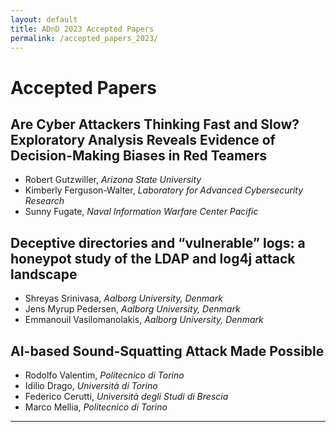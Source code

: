 ```yaml
---
layout: default
title: ADnD 2023 Accepted Papers
permalink: /accepted_papers_2023/
---
```


# Accepted Papers

## Are Cyber Attackers Thinking Fast and Slow? Exploratory Analysis Reveals Evidence of Decision-Making Biases in Red Teamers
* Robert Gutzwiller, _Arizona State University_
* Kimberly Ferguson-Walter, _Laboratory for Advanced Cybersecurity
  Research_
* Sunny Fugate, _Naval Information Warfare Center Pacific_

## Deceptive directories and “vulnerable” logs: a honeypot study of the LDAP and log4j attack landscape
* Shreyas Srinivasa, _Aalborg University, Denmark_
* Jens Myrup Pedersen, _Aalborg University, Denmark_
* Emmanouil Vasilomanolakis, _Aalborg University, Denmark_

## AI-based Sound-Squatting Attack Made Possible
* Rodolfo Valentim, _Politecnico di Torino_
* Idilio Drago, _Università di Torino_
* Federico Cerutti, _Università degli Studi di Brescia_
* Marco Mellia, _Politecnico di Torino_

---



